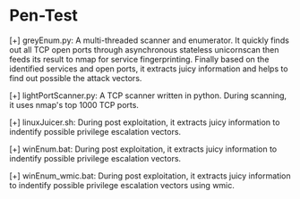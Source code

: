 # Pen-Test
[+] greyEnum.py: A multi-threaded scanner and enumerator. It quickly finds out all TCP open ports through asynchronous stateless unicornscan then feeds its result to nmap for service fingerprinting. Finally based on the identified services and open ports, it extracts juicy information and helps to find out possible the attack vectors.

[+] lightPortScanner.py: A TCP scanner written in python. During scanning, it uses nmap's top 1000 TCP ports.

[+] linuxJuicer.sh: During post exploitation, it extracts juicy information to indentify possible privilege escalation vectors.

[+] winEnum.bat: During post exploitation, it extracts juicy information to indentify possible privilege escalation vectors.

[+] winEnum_wmic.bat: During post exploitation, it extracts juicy information to indentify possible privilege escalation vectors using wmic.
